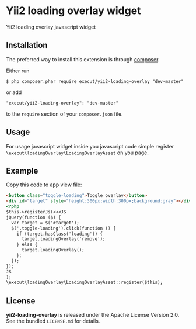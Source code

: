 # Yii2 loading overlay widget
Yii2 loading overlay javascript widget

## Installation

The preferred way to install this extension is through [composer](http://getcomposer.org/download/).

Either run

```
$ php composer.phar require execut/yii2-loading-overlay "dev-master"
```

or add

```
"execut/yii2-loading-overlay": "dev-master"
```

to the ```require``` section of your `composer.json` file.

## Usage
For usage javascript widget inside you javascript code simple register ```\execut\loadingOverlay\LoadingOverlayAsset``` on you page.

## Example


Copy this code to app view file:
```html
<button class="toggle-loading">Toggle overlay</button>
<div id="target" style="height:300px;width:300px;background:gray"></div>
<?php
$this->registerJs(<<<JS
jQuery(function ($) {
  var target = $('#target');
  $('.toggle-loading').click(function () {
    if (target.hasClass('loading')) {
      target.loadingOverlay('remove');
    } else {
      target.loadingOverlay();
    };
  });
});
JS
);
\execut\loadingOverlay\LoadingOverlayAsset::register($this);
```

## License

**yii2-loading-overlay** is released under the Apache License Version 2.0. See the bundled `LICENSE.md` for details.
